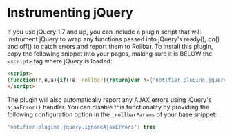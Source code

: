 # Instrumenting jQuery

If you use jQuery 1.7 and up, you can include a plugin script that will instrument jQuery to wrap any functions passed into jQuery's ready(), on() and off() to catch errors and report them to Rollbar. To install this plugin, copy the following snippet into your pages, making sure it is BELOW the `<script>` tag where jQuery is loaded:

<!-- EditableTextAreaStart -->
<!-- RemoveNext -->
```html
<script>
(function(r,e,a){if(!e._rollbar){return}var n={"notifier.plugins.jquery.version":"0.0.6"};e._rollbar.push({_rollbarParams:n});var u=function(r){if(e.console){e.console.log(r.message+" [reported to Rollbar]")}};r(a).ajaxError(function(r,a,n,u){var t=a.status;var l=n.url;var o=n.type;e._rollbar.push({level:"warning",msg:"jQuery ajax error for "+o+" "+l,jquery_status:t,jquery_url:l,jquery_type:o,jquery_thrown_error:u,jquery_ajax_error:true})});var t=r.fn.ready;r.fn.ready=function(r){return t.call(this,function(){try{r()}catch(a){e._rollbar.push(a);u(a)}})};var l=r.event.add;r.event.add=function(a,n,t,o,i){var s;var d=function(r){return function(){try{return r.apply(this,arguments)}catch(a){e._rollbar.push(a);u(a)}}};if(t.handler){s=t.handler;t.handler=d(t.handler)}else{s=t;t=d(t)}if(s.guid){t.guid=s.guid}else{t.guid=s.guid=r.guid++}return l.call(this,a,n,t,o,i)}})(jQuery,window,document);
</script>
```
<!-- RemovePrev -->
<!-- EditableTextAreaEnd -->

The plugin will also automatically report any AJAX errors using jQuery's `ajaxError()` handler. You can disable this functionality by providing the following configuration option in the `_rollbarParams` of your base snippet:
```javascript
"notifier.plugins.jquery.ignoreAjaxErrors": true
```
